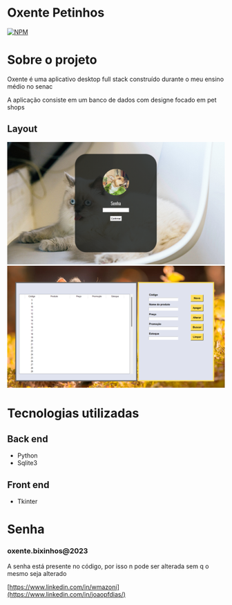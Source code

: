 # Oxente Petinhos
[![NPM](https://img.shields.io/npm/l/react)](https://github.com/JotaDiasss/OxentePetinhos/blob/main/LICENSE) 

# Sobre o projeto

Oxente  é uma aplicativo desktop full stack construído durante o meu ensino médio no senac

A aplicação consiste em um banco de dados com designe focado em pet shops

## Layout
![desktop 1](https://github.com/JotaDiasss/OxentePetinhos/blob/main/Tela1app.png) ![desktop 2](https://github.com/JotaDiasss/OxentePetinhos/blob/main/Tela2app.png)

# Tecnologias utilizadas
## Back end
- Python
- Sqlite3
## Front end
- Tkinter

# Senha
### oxente.bixinhos@2023

A senha está presente no código, por isso n pode ser alterada sem q o mesmo seja alterado

[https://www.linkedin.com/in/wmazoni](https://www.linkedin.com/in/joaopfdias/)
